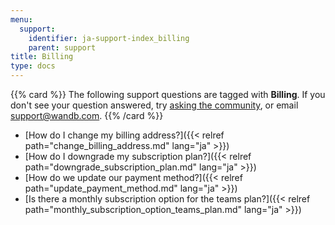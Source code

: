 ```yaml
---
menu:
  support:
    identifier: ja-support-index_billing
    parent: support
title: Billing
type: docs
---
```


{{% card %}}
The following support questions are tagged with <b>Billing</b>. If you don't see 
your question answered, try [asking the community](https://community.wandb.ai/), 
or email [support@wandb.com](mailto:support@wandb.com).
{{% /card %}}

- [How do I change my billing address?]({{< relref path="change_billing_address.md" lang="ja" >}})
- [How do I downgrade my subscription plan?]({{< relref path="downgrade_subscription_plan.md" lang="ja" >}})
- [How do we update our payment method?]({{< relref path="update_payment_method.md" lang="ja" >}})
- [Is there a monthly subscription option for the teams plan?]({{< relref path="monthly_subscription_option_teams_plan.md" lang="ja" >}})